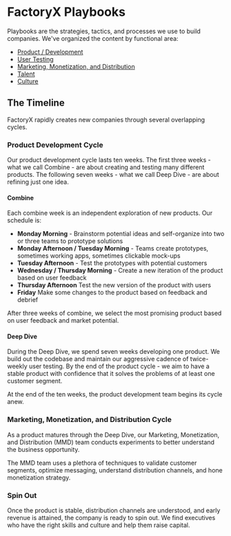 # FactoryX Playbooks

Playbooks are the strategies, tactics, and processes we use to build companies. We've organized the content by functional area:

* [Product / Development](https://github.com/FACTORYX/FactoryX-Operating-System/tree/master/Playbooks/Product%20Development)
* [User Testing](https://github.com/FACTORYX/FactoryX-Operating-System/tree/master/Playbooks/User%20Testing)
* [Marketing, Monetization, and Distribution](https://github.com/FACTORYX/FactoryX-Operating-System/tree/master/Playbooks/Marketing%2C%20Monetization%2C%20Distribution)
* [Talent](https://github.com/FACTORYX/FactoryX-Operating-System/tree/master/Playbooks/Talent)
* [Culture](https://github.com/FACTORYX/FactoryX-Operating-System/tree/master/Playbooks/Culture)

## The Timeline
FactoryX rapidly creates new companies through several overlapping cycles.

### Product Development Cycle
Our product development cycle lasts ten weeks. The first three weeks - what we call Combine - are about creating and testing many different products. The following seven weeks - what we call Deep Dive - are about refining just one idea.

#### Combine
Each combine week is an independent exploration of new products. Our schedule is:

* **Monday Morning** - Brainstorm potential ideas and self-organize into two or three teams to prototype solutions
* **Monday Afternoon / Tuesday Morning** - Teams create prototypes, sometimes working apps, sometimes clickable mock-ups
* **Tuesday Afternoon** - Test the prototypes with potential customers
* **Wednesday / Thursday Morning** - Create a new iteration of the product based on user feedback
* **Thursday Afternoon** Test the new version of the product with users
* **Friday** Make some changes to the product based on feedback and debrief

After three weeks of combine, we select the most promising product based on user feedback and market potential.

#### Deep Dive
During the Deep Dive, we spend seven weeks developing one product. We build out the codebase and maintain our aggressive cadence of twice-weekly user testing. By the end of the product cycle - we aim to have a stable product with confidence that it solves the problems of at least one customer segment.

At the end of the ten weeks, the product development team begins its cycle anew.

### Marketing, Monetization, and Distribution Cycle
As a product matures through the Deep Dive, our Marketing, Monetization, and Distribution (MMD) team conducts experiments to better understand the business opportunity.

The MMD team uses a plethora of techniques to validate customer segments, optimize messaging, understand distribution channels, and hone monetization strategy.

### Spin Out
Once the product is stable, distribution channels are understood, and early revenue is attained, the company is ready to spin out. We find executives who have the right skills and culture and help them raise capital.
